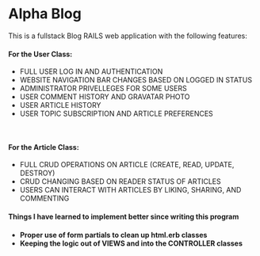 <h1>Alpha Blog </h1>

This is a fullstack Blog RAILS web application with the following features:
<br>

<h4> For the User Class: </h4>
<ul>
  <li> FULL USER LOG IN AND AUTHENTICATION </li>
  <li> WEBSITE NAVIGATION BAR CHANGES BASED ON LOGGED IN STATUS </li>
  <li> ADMINISTRATOR PRIVELLEGES FOR SOME USERS </li>
  <li> USER COMMENT HISTORY AND GRAVATAR PHOTO </li>
  <li> USER ARTICLE HISTORY </li>
  <li> USER TOPIC SUBSCRIPTION AND ARTICLE PREFERENCES </li>
</ul>
<br>
 
<h4> For the Article Class: </h4>
<ul>
  <li> FULL CRUD OPERATIONS ON ARTICLE (CREATE, READ, UPDATE, DESTROY) </li>
  <li> CRUD CHANGING BASED ON READER STATUS OF ARTICLES </li>
  <li> USERS CAN INTERACT WITH ARTICLES BY LIKING, SHARING, AND COMMENTING </li>
</ul>

<h4> Things I have learned to implement better since writing this program <h4>
<ul>
  <li> Proper use of form partials to clean up html.erb classes </li>
  <li> Keeping the logic out of VIEWS and into the CONTROLLER classes </li>
</ul>

  


